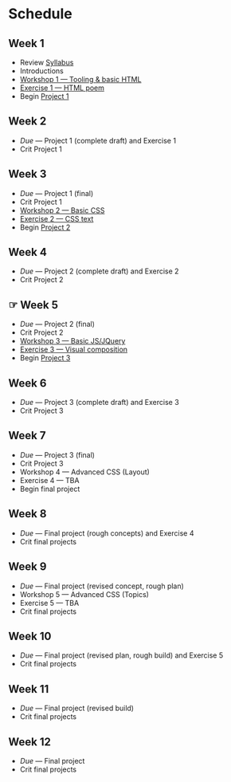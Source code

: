 # Schedule

## Week 1

- Review [Syllabus](Syllabus.md)
- Introductions
- [Workshop 1 — Tooling & basic HTML](Workshop1.md)
- [Exercise 1 — HTML poem](Exercise1.md)
- Begin [Project 1](Project1.md)

## Week 2

- _Due_ — Project 1 (complete draft) and Exercise 1
- Crit Project 1

## Week 3

- _Due_ — Project 1 (final)
- Crit Project 1
- [Workshop 2 — Basic CSS](Workshop2.md)
- [Exercise 2 — CSS text](Exercise2.md)
- Begin [Project 2](Project2.md)

## Week 4

- _Due_ — Project 2 (complete draft) and Exercise 2
- Crit Project 2

## ☞ Week 5

- _Due_ — Project 2 (final)
- Crit Project 2
- [Workshop 3 — Basic JS/JQuery](Workshop3.md)
- [Exercise 3 — Visual composition](Exercise3.md)
- Begin [Project 3](Project3.md)

## Week 6

- _Due_ — Project 3 (complete draft) and Exercise 3
- Crit Project 3

## Week 7

- _Due_ — Project 3 (final)
- Crit Project 3
- Workshop 4 — Advanced CSS (Layout)
- Exercise 4 — TBA
- Begin final project

## Week 8

- _Due_ — Final project (rough concepts) and Exercise 4
- Crit final projects

## Week 9

- _Due_ — Final project (revised concept, rough plan)
- Workshop 5 — Advanced CSS (Topics)
- Exercise 5 — TBA
- Crit final projects

## Week 10

- _Due_ — Final project (revised plan, rough build) and Exercise 5
- Crit final projects

## Week 11

- _Due_ — Final project (revised build)
- Crit final projects

## Week 12

- _Due_ — Final project
- Crit final projects
